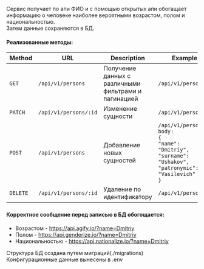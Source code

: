 Сервис получает по апи ФИО и с помощью открытых апи обогащает
информацию о человеке наиболее вероятными возрастом, полом и национальностью.<br/>
Затем данные сохраняются в БД. 

#### Реализованные методы:

| Method   | URL                   | Description                                          | Example                                                                                                                              |
|----------|-----------------------|------------------------------------------------------|--------------------------------------------------------------------------------------------------------------------------------------|
| `GET`    | `/api/v1/persons`     | Получение данных с различными фильтрами и пагинацией | `/api/v1/persons`                                                                                                                    |
| `PATCH`  | `/api/v1/persons/:id` | Изменение сущности                                   | `/api/v1/persons/1`                                                                                                                  |
| `POST`   | `/api/v1/persons`     | Добавление новых сущностей                           | `/api/v1/persons`<br/>`body:`<br/>`{`<br/>`"name": "Dmitriy",`<br/>`"surname": "Ushakov",`<br/>`"patronymic": "Vasilevich" `<br/>`}` |
| `DELETE` | `/api/v1/persons/:id` | Удаление по идентификатору                           | `/api/v1/persons/1`                                                                                                                  |

###
####  Корректное сообщение перед записью в БД обогощается:
- Возрастом - https://api.agify.io/?name=Dmitriy
- Полом - https://api.genderize.io/?name=Dmitriy
- Национальностью - https://api.nationalize.io/?name=Dmitriy

Структура БД создана путем миграций(./migrations)<br/>
Конфигурационные данные вынесены в .env
